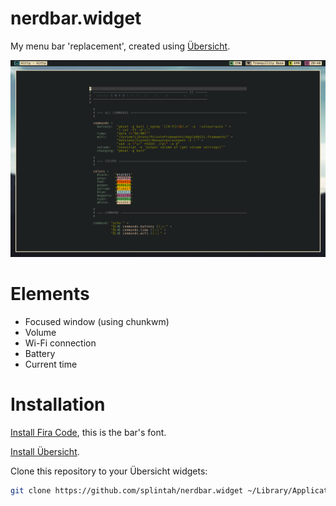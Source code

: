 # nerdbar.widget

My menu bar 'replacement', created using [Übersicht](http://tracesof.net/uebersicht/).

![Demo](/demo.png)

# Elements
- Focused window (using chunkwm)
- Volume
- Wi-Fi connection
- Battery
- Current time

# Installation

[Install Fira Code](https://github.com/tonsky/FiraCode), this is the bar's font.

[Install Übersicht](http://tracesof.net/uebersicht/).

Clone this repository to your Übersicht widgets:

```bash
git clone https://github.com/splintah/nerdbar.widget ~/Library/Application\ Support/Übersicht/widgets
```
